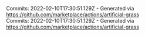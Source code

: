 Commits: 2022-02-10T17:30:51.129Z - Generated via https://github.com/marketplace/actions/artificial-grass
<br>
Commits: 2022-02-10T17:30:51.129Z - Generated via https://github.com/marketplace/actions/artificial-grass
<br>
